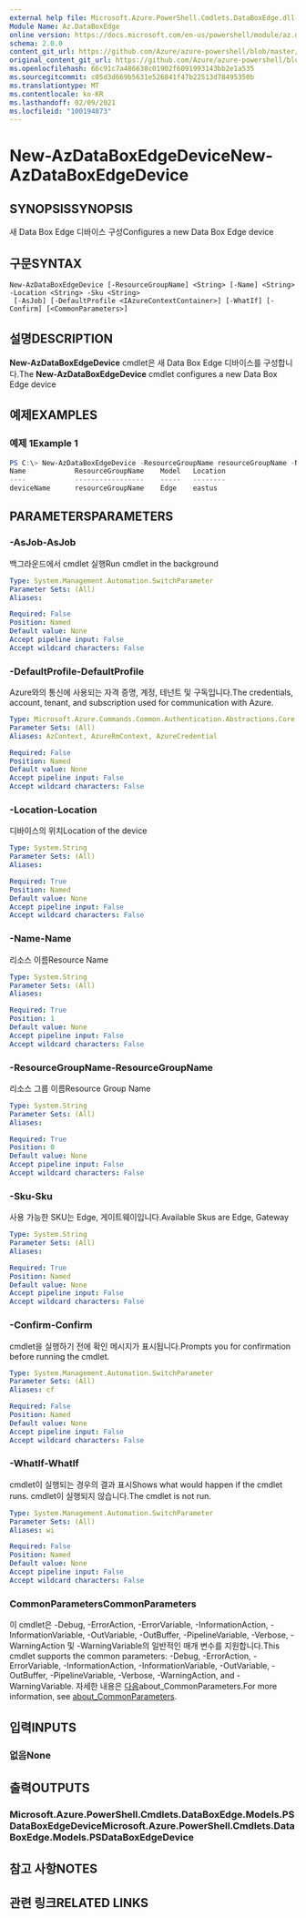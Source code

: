 ```yaml
---
external help file: Microsoft.Azure.PowerShell.Cmdlets.DataBoxEdge.dll-Help.xml
Module Name: Az.DataBoxEdge
online version: https://docs.microsoft.com/en-us/powershell/module/az.databoxedge/new-azdataboxedgedevice
schema: 2.0.0
content_git_url: https://github.com/Azure/azure-powershell/blob/master/src/DataBoxEdge/DataBoxEdge/help/New-AzDataBoxEdgeDevice.md
original_content_git_url: https://github.com/Azure/azure-powershell/blob/master/src/DataBoxEdge/DataBoxEdge/help/New-AzDataBoxEdgeDevice.md
ms.openlocfilehash: 66c91c7a486638c01902f6091993143bb2e1a535
ms.sourcegitcommit: c05d3d669b5631e526841f47b22513d78495350b
ms.translationtype: MT
ms.contentlocale: ko-KR
ms.lasthandoff: 02/09/2021
ms.locfileid: "100194873"
---
```

# <span data-ttu-id="abfdf-101">New-AzDataBoxEdgeDevice</span><span class="sxs-lookup"><span data-stu-id="abfdf-101">New-AzDataBoxEdgeDevice</span></span>

## <span data-ttu-id="abfdf-102">SYNOPSIS</span><span class="sxs-lookup"><span data-stu-id="abfdf-102">SYNOPSIS</span></span>
<span data-ttu-id="abfdf-103">새 Data Box Edge 디바이스 구성</span><span class="sxs-lookup"><span data-stu-id="abfdf-103">Configures a new Data Box Edge device</span></span>

## <span data-ttu-id="abfdf-104">구문</span><span class="sxs-lookup"><span data-stu-id="abfdf-104">SYNTAX</span></span>

```
New-AzDataBoxEdgeDevice [-ResourceGroupName] <String> [-Name] <String> -Location <String> -Sku <String>
 [-AsJob] [-DefaultProfile <IAzureContextContainer>] [-WhatIf] [-Confirm] [<CommonParameters>]
```

## <span data-ttu-id="abfdf-105">설명</span><span class="sxs-lookup"><span data-stu-id="abfdf-105">DESCRIPTION</span></span>
<span data-ttu-id="abfdf-106">**New-AzDataBoxEdgeDevice** cmdlet은 새 Data Box Edge 디바이스를 구성합니다.</span><span class="sxs-lookup"><span data-stu-id="abfdf-106">The **New-AzDataBoxEdgeDevice** cmdlet configures a new Data Box Edge device</span></span>

## <span data-ttu-id="abfdf-107">예제</span><span class="sxs-lookup"><span data-stu-id="abfdf-107">EXAMPLES</span></span>

### <span data-ttu-id="abfdf-108">예제 1</span><span class="sxs-lookup"><span data-stu-id="abfdf-108">Example 1</span></span>
```powershell
PS C:\> New-AzDataBoxEdgeDevice -ResourceGroupName resourceGroupName -Name deviceName -Location eastus -Sku Edge
Name            ResourceGroupName    Model   Location
----            -----------------    -----   --------
deviceName      resourceGroupName    Edge    eastus
```

## <span data-ttu-id="abfdf-109">PARAMETERS</span><span class="sxs-lookup"><span data-stu-id="abfdf-109">PARAMETERS</span></span>

### <span data-ttu-id="abfdf-110">-AsJob</span><span class="sxs-lookup"><span data-stu-id="abfdf-110">-AsJob</span></span>
<span data-ttu-id="abfdf-111">백그라운드에서 cmdlet 실행</span><span class="sxs-lookup"><span data-stu-id="abfdf-111">Run cmdlet in the background</span></span>

```yaml
Type: System.Management.Automation.SwitchParameter
Parameter Sets: (All)
Aliases:

Required: False
Position: Named
Default value: None
Accept pipeline input: False
Accept wildcard characters: False
```

### <span data-ttu-id="abfdf-112">-DefaultProfile</span><span class="sxs-lookup"><span data-stu-id="abfdf-112">-DefaultProfile</span></span>
<span data-ttu-id="abfdf-113">Azure와의 통신에 사용되는 자격 증명, 계정, 테넌트 및 구독입니다.</span><span class="sxs-lookup"><span data-stu-id="abfdf-113">The credentials, account, tenant, and subscription used for communication with Azure.</span></span>

```yaml
Type: Microsoft.Azure.Commands.Common.Authentication.Abstractions.Core.IAzureContextContainer
Parameter Sets: (All)
Aliases: AzContext, AzureRmContext, AzureCredential

Required: False
Position: Named
Default value: None
Accept pipeline input: False
Accept wildcard characters: False
```

### <span data-ttu-id="abfdf-114">-Location</span><span class="sxs-lookup"><span data-stu-id="abfdf-114">-Location</span></span>
<span data-ttu-id="abfdf-115">디바이스의 위치</span><span class="sxs-lookup"><span data-stu-id="abfdf-115">Location of the device</span></span>

```yaml
Type: System.String
Parameter Sets: (All)
Aliases:

Required: True
Position: Named
Default value: None
Accept pipeline input: False
Accept wildcard characters: False
```

### <span data-ttu-id="abfdf-116">-Name</span><span class="sxs-lookup"><span data-stu-id="abfdf-116">-Name</span></span>
<span data-ttu-id="abfdf-117">리소스 이름</span><span class="sxs-lookup"><span data-stu-id="abfdf-117">Resource Name</span></span>

```yaml
Type: System.String
Parameter Sets: (All)
Aliases:

Required: True
Position: 1
Default value: None
Accept pipeline input: False
Accept wildcard characters: False
```

### <span data-ttu-id="abfdf-118">-ResourceGroupName</span><span class="sxs-lookup"><span data-stu-id="abfdf-118">-ResourceGroupName</span></span>
<span data-ttu-id="abfdf-119">리소스 그룹 이름</span><span class="sxs-lookup"><span data-stu-id="abfdf-119">Resource Group Name</span></span>

```yaml
Type: System.String
Parameter Sets: (All)
Aliases:

Required: True
Position: 0
Default value: None
Accept pipeline input: False
Accept wildcard characters: False
```

### <span data-ttu-id="abfdf-120">-Sku</span><span class="sxs-lookup"><span data-stu-id="abfdf-120">-Sku</span></span>
<span data-ttu-id="abfdf-121">사용 가능한 SKU는 Edge, 게이트웨이입니다.</span><span class="sxs-lookup"><span data-stu-id="abfdf-121">Available Skus are Edge, Gateway</span></span>

```yaml
Type: System.String
Parameter Sets: (All)
Aliases:

Required: True
Position: Named
Default value: None
Accept pipeline input: False
Accept wildcard characters: False
```

### <span data-ttu-id="abfdf-122">-Confirm</span><span class="sxs-lookup"><span data-stu-id="abfdf-122">-Confirm</span></span>
<span data-ttu-id="abfdf-123">cmdlet을 실행하기 전에 확인 메시지가 표시됩니다.</span><span class="sxs-lookup"><span data-stu-id="abfdf-123">Prompts you for confirmation before running the cmdlet.</span></span>

```yaml
Type: System.Management.Automation.SwitchParameter
Parameter Sets: (All)
Aliases: cf

Required: False
Position: Named
Default value: None
Accept pipeline input: False
Accept wildcard characters: False
```

### <span data-ttu-id="abfdf-124">-WhatIf</span><span class="sxs-lookup"><span data-stu-id="abfdf-124">-WhatIf</span></span>
<span data-ttu-id="abfdf-125">cmdlet이 실행되는 경우의 결과 표시</span><span class="sxs-lookup"><span data-stu-id="abfdf-125">Shows what would happen if the cmdlet runs.</span></span> <span data-ttu-id="abfdf-126">cmdlet이 실행되지 않습니다.</span><span class="sxs-lookup"><span data-stu-id="abfdf-126">The cmdlet is not run.</span></span>

```yaml
Type: System.Management.Automation.SwitchParameter
Parameter Sets: (All)
Aliases: wi

Required: False
Position: Named
Default value: None
Accept pipeline input: False
Accept wildcard characters: False
```

### <span data-ttu-id="abfdf-127">CommonParameters</span><span class="sxs-lookup"><span data-stu-id="abfdf-127">CommonParameters</span></span>
<span data-ttu-id="abfdf-128">이 cmdlet은 -Debug, -ErrorAction, -ErrorVariable, -InformationAction, -InformationVariable, -OutVariable, -OutBuffer, -PipelineVariable, -Verbose, -WarningAction 및 -WarningVariable의 일반적인 매개 변수를 지원합니다.</span><span class="sxs-lookup"><span data-stu-id="abfdf-128">This cmdlet supports the common parameters: -Debug, -ErrorAction, -ErrorVariable, -InformationAction, -InformationVariable, -OutVariable, -OutBuffer, -PipelineVariable, -Verbose, -WarningAction, and -WarningVariable.</span></span> <span data-ttu-id="abfdf-129">자세한 내용은 [다음](http://go.microsoft.com/fwlink/?LinkID=113216)about_CommonParameters.</span><span class="sxs-lookup"><span data-stu-id="abfdf-129">For more information, see [about_CommonParameters](http://go.microsoft.com/fwlink/?LinkID=113216).</span></span>

## <span data-ttu-id="abfdf-130">입력</span><span class="sxs-lookup"><span data-stu-id="abfdf-130">INPUTS</span></span>

### <span data-ttu-id="abfdf-131">없음</span><span class="sxs-lookup"><span data-stu-id="abfdf-131">None</span></span>

## <span data-ttu-id="abfdf-132">출력</span><span class="sxs-lookup"><span data-stu-id="abfdf-132">OUTPUTS</span></span>

### <span data-ttu-id="abfdf-133">Microsoft.Azure.PowerShell.Cmdlets.DataBoxEdge.Models.PSDataBoxEdgeDevice</span><span class="sxs-lookup"><span data-stu-id="abfdf-133">Microsoft.Azure.PowerShell.Cmdlets.DataBoxEdge.Models.PSDataBoxEdgeDevice</span></span>

## <span data-ttu-id="abfdf-134">참고 사항</span><span class="sxs-lookup"><span data-stu-id="abfdf-134">NOTES</span></span>

## <span data-ttu-id="abfdf-135">관련 링크</span><span class="sxs-lookup"><span data-stu-id="abfdf-135">RELATED LINKS</span></span>
